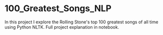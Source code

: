 # 100_Greatest_Songs_NLP
In this project I explore the Rolling Stone's top 100 greatest songs of all time using Python NLTK. Full project explanation in notebook.
